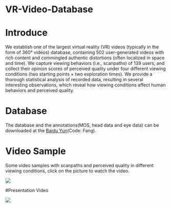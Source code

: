 # VR-Video-Database
# Introduce
We establish one of the largest virtual reality (VR) videos (typically in the form of 360° videos) database, containing 502 user-generated videos with rich content and commingled authentic distortions (often localized in space and time). We capture viewing behaviors (i.e., scanpaths) of 139 users, and collect their opinion scores of perceived quality under four different viewing conditions (two starting points × two exploration times). We provide a thorough statistical analysis of recorded data, resulting in several interesting observations, which reveal how viewing conditions affect human behaviors and perceived quality.
# Database
The database and the annotations(MOS, head data and eye data) can be downloaded at the [Baidu Yun](https://pan.baidu.com/s/18XEUNjMrOlIaqA2kQXEZfw?)(Code: Fang).
# Video Sample
Some video samples with scanpaths and perceived quality in different viewing conditions, click on the picture to watch the video.

[![](https://i.ytimg.com/vi/pmA9mfVhYSc/maxresdefault.jpg)](https://youtu.be/pmA9mfVhYSc "")

#Presentation Video

[![](https://i.ytimg.com/vi/5MtPEg6FSkw/maxresdefault.jpg)](https://youtu.be/5MtPEg6FSkw "")
